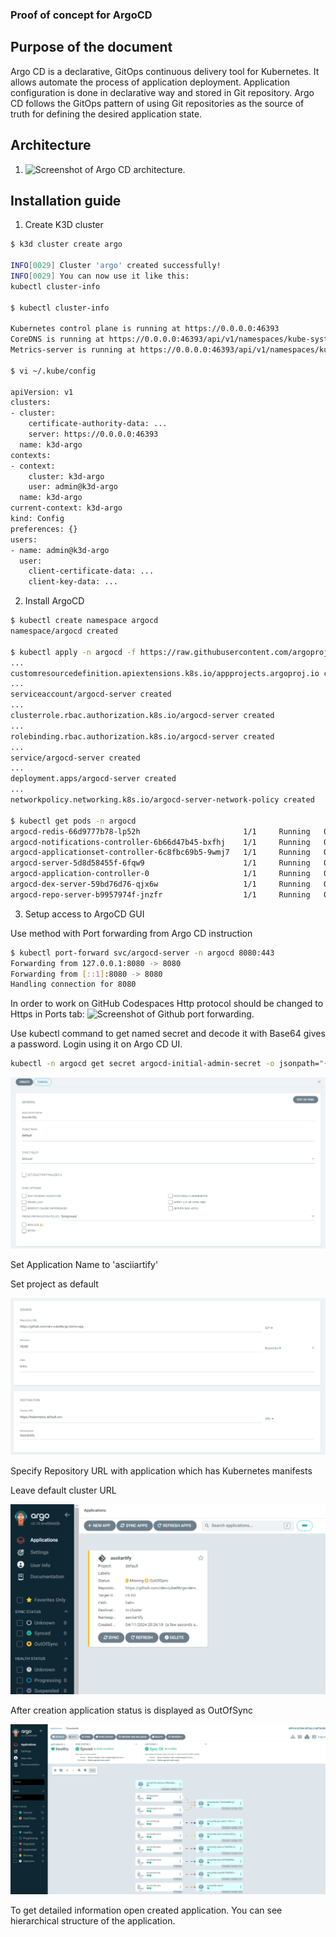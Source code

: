 ### Proof of concept for ArgoCD

## Purpose of the document

Argo CD is a declarative, GitOps continuous delivery tool for Kubernetes.
It allows automate the process of application deployment. Application configuration is done in declarative way and stored in Git repository.
Argo CD follows the GitOps pattern of using Git repositories as the source of truth for defining the desired application state. 

## Architecture

1. ![Screenshot of Argo CD architecture.](https://argo-cd.readthedocs.io/en/stable/assets/argocd_architecture.png)

## Installation guide

1. Create K3D cluster 
```bash
$ k3d cluster create argo

INFO[0029] Cluster 'argo' created successfully!         
INFO[0029] You can now use it like this:                
kubectl cluster-info

$ kubectl cluster-info

Kubernetes control plane is running at https://0.0.0.0:46393
CoreDNS is running at https://0.0.0.0:46393/api/v1/namespaces/kube-system/services/kube-dns:dns/proxy
Metrics-server is running at https://0.0.0.0:46393/api/v1/namespaces/kube-system/services/https:metrics-server:https/proxy

$ vi ~/.kube/config

apiVersion: v1
clusters:
- cluster:
    certificate-authority-data: ...
    server: https://0.0.0.0:46393
  name: k3d-argo
contexts:
- context:
    cluster: k3d-argo
    user: admin@k3d-argo
  name: k3d-argo
current-context: k3d-argo
kind: Config
preferences: {}
users:
- name: admin@k3d-argo
  user:
    client-certificate-data: ...
    client-key-data: ...
```    

2. Install ArgoCD
```bash
$ kubectl create namespace argocd
namespace/argocd created

$ kubectl apply -n argocd -f https://raw.githubusercontent.com/argoproj/argo-cd/stable/manifests/install.yaml
...
customresourcedefinition.apiextensions.k8s.io/appprojects.argoproj.io created
...
serviceaccount/argocd-server created
...
clusterrole.rbac.authorization.k8s.io/argocd-server created
...
rolebinding.rbac.authorization.k8s.io/argocd-server created
...
service/argocd-server created
...
deployment.apps/argocd-server created
...
networkpolicy.networking.k8s.io/argocd-server-network-policy created

$ kubectl get pods -n argocd
argocd-redis-66d9777b78-lp52h                       1/1     Running   0          4m40s
argocd-notifications-controller-6b66d47b45-bxfhj    1/1     Running   0          4m40s
argocd-applicationset-controller-6c8fbc69b5-9wmj7   1/1     Running   0          4m40s
argocd-server-5d8d58455f-6fqw9                      1/1     Running   0          4m39s
argocd-application-controller-0                     1/1     Running   0          4m39s
argocd-dex-server-59bd76d76-qjx6w                   1/1     Running   0          4m40s
argocd-repo-server-b9957974f-jnzfr                  1/1     Running   0          4m39s
```

3. Setup access to ArgoCD GUI

Use method with Port forwarding from Argo CD instruction
```bash
$ kubectl port-forward svc/argocd-server -n argocd 8080:443
Forwarding from 127.0.0.1:8080 -> 8080
Forwarding from [::1]:8080 -> 8080
Handling connection for 8080
```

In order to work on GitHub Codespaces Http protocol should be changed to Https in Ports tab:
![Screenshot of Github port forwarding.](.img/GitHubPortForwarding.png)

Use kubectl command to get named secret and decode it with Base64 gives a password. Login using it on Argo CD UI. 
```bash
kubectl -n argocd get secret argocd-initial-admin-secret -o jsonpath="{.data.password}" | base64 -d; echo
```

![+ NEW APP](img/ArgoNewApp.png)

Set Application Name to 'asciiartify'

Set project as default

![+ NEW APP](img/NewAppConfigs.png)

Specify Repository URL with application which has Kubernetes manifests

Leave default cluster URL

![+ NEW APP](img/AppStatus.png)

After creation application status is displayed as OutOfSync

![+ NEW APP](img/AppSynced.png)

To get detailed information open created application. You can see hierarchical structure of the application.
